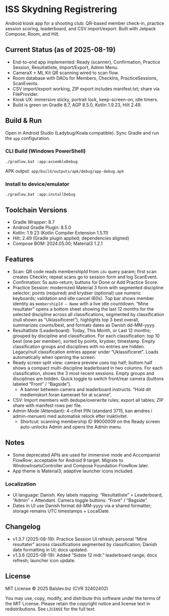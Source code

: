 # ISS Skydning Registrering

Android kiosk app for a shooting club: QR-based member check-in, practice session scoring, leaderboard, and CSV import/export. Built with Jetpack Compose, Room, and Hilt.

## Current Status (as of 2025-08-19)
- End-to-end app implemented: Ready (scanner), Confirmation, Practice Session, Resultatliste, Import/Export, Admin Menu.
- CameraX + ML Kit QR scanning wired to scan flow.
- Room database with DAOs for Members, CheckIns, PracticeSessions, ScanEvents.
- CSV import/export working, ZIP export includes manifest.txt; share via FileProvider.
- Kiosk UX: immersive sticky, portrait lock, keep-screen-on, idle timers.
- Build is green on Gradle 8.7, AGP 8.5.0, Kotlin 1.9.23, Hilt 2.49.

## Build & Run
Open in Android Studio (Ladybug/Koala compatible). Sync Gradle and run the `app` configuration.

### CLI Build (Windows PowerShell)
```
./gradlew.bat :app:assembleDebug
```
APK output: `app/build/outputs/apk/debug/app-debug.apk`

### Install to device/emulator
```
./gradlew.bat :app:installDebug
```

## Toolchain Versions
- Gradle Wrapper: 8.7
- Android Gradle Plugin: 8.5.0
- Kotlin: 1.9.23 (Kotlin Compiler Extension 1.5.11)
- Hilt: 2.49 (Gradle plugin applied; dependencies aligned)
- Compose BOM: 2024.05.00; Material3 1.2.1

## Features
- Scan: QR code reads membershipId from `id=` query param; first scan creates CheckIn; repeat scans go to session form and log ScanEvent.
- Confirmation: 5s auto-return; buttons for Done or Add Practice Score.
- Practice Session: modernized Material 3 form with segmented discipline selector; points (required) and krydser (optional) use numeric keyboards; validation and idle cancel (60s). Top bar shows member identity as `membershipId – Name` with a live idle countdown. “Mine resultater” opens a bottom sheet showing the last 12 months for the selected discipline across all classifications, segmented by classification (null shown as “Uklassificeret”), highlights top 3 best overall, summarizes counts/best, and formats dates as Danish dd-MM-yyyy.
- Resultatliste (Leaderboard): Today, This Month, or Last 12 months; grouped by discipline and classification. For each classification: top 10 best (one per member), sorted by points, krydser, timestamp. Empty classification groups and disciplines with no entries are hidden. Legacy/null classification entries appear under “Uklassificeret”. Loads automatically when opening the screen.
- Ready screen split view: camera preview uses top half; bottom half shows a compact multi-discipline leaderboard in two columns. For each classification, shows the 3 most recent sessions. Empty groups and disciplines are hidden. Quick toggle to switch front/rear camera (buttons labeled “Front” / “Bagside”).
	- A banner between camera and leaderboard instructs: “Hold dit medlemskort foran kameraet for at scanne”.
- CSV: Import members with dedupe/overwrite rules; export all tables; ZIP share with manifest rows per file.
- Admin Mode (Attendant): 4-cifret PIN (standard 3715, kan ændres i admin-menuen) med automatisk relock efter inaktivitet.
	- Shortcut: scanning membership ID 99000009 on the Ready screen auto-unlocks Admin and opens the Admin menu.

## Notes
- Some deprecated APIs are used for immersive mode and Accompanist FlowRow; acceptable for Android 9 target. Migrate to WindowInsetsController and Compose Foundation FlowRow later.
- App theme is Material3; adaptive launcher icons included.

### Localization
- UI language: Danish. Key labels mapping: “Resultatliste” = Leaderboard, “Admin” = Attendant. Camera toggle buttons: “Front” / “Bagside”.
- Dates in UI use Danish format dd-MM-yyyy via a shared formatter; storage remains UTC timestamps + LocalDate.

## Changelog
- v1.3.7 (2025-08-19): Practice Session UI refresh; personal “Mine resultater” across classifications segmented by classification; Danish date formatting in UI; docs updated.
- v1.3.6 (2025-08-19): Added “Sidste 12 mdr.” leaderboard range; docs refresh; launcher icon update.

## License
MIT License © 2025 Balslev.biz (CVR 32402402)

You may use, copy, modify, and distribute this software under the terms of the MIT License. Please retain the copyright notice and license text in
redistributions. See `LICENSE` for the full text.
